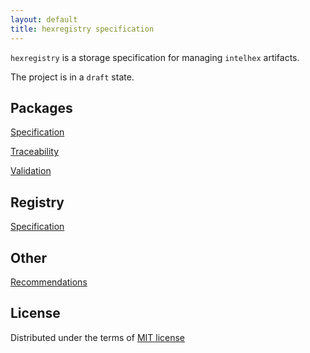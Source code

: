 ```yaml
---
layout: default
title: hexregistry specification
---
```


`hexregistry` is a storage specification for managing `intelhex` artifacts.

The project is in a `draft` state.

## Packages

[Specification](package/package-spec.md)

[Traceability](package/package-traceability.md)

[Validation](package/package-validation.md)

## Registry

[Specification](registry/registry-spec.md)

## Other

[Recommendations](recommendations.md)

## License

Distributed under the terms of [MIT license](https://opensource.org/licenses/MIT)
